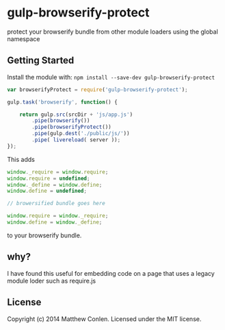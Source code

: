 # gulp-browserify-protect 

protect your browserify bundle from other module loaders using the global namespace

## Getting Started
Install the module with: `npm install --save-dev gulp-browserify-protect`

```javascript
var browserifyProtect = require('gulp-browserify-protect');

gulp.task('browserify', function() {

    return gulp.src(srcDir + 'js/app.js')
        .pipe(browserify())
        .pipe(browserifyProtect())
        .pipe(gulp.dest('./public/js/'))
        .pipe( livereload( server ));
});
```

This adds

```js
window._require = window.require;
window.require = undefined;
window._define = window.define;
window.define = undefined;

// browersified bundle goes here

window.require = window._require;
window.define = window._define;
```

to your browserify bundle.

## why?

I have found this useful for embedding code on a page that uses a legacy module loder such as require.js


## License
Copyright (c) 2014 Matthew Conlen. Licensed under the MIT license.
